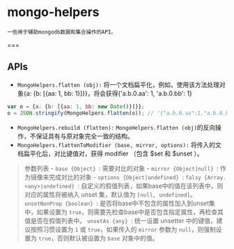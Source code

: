 # mongo-helpers
    一些用于辅助mongodb数据和集合操作的API。
===
## APIs
- `MongoHelpers.flatten (obj):` 将一个文档扁平化，例如，使用该方法处理对象{a: {b: [{aa: 1, bb: 1}]}}，将会获得{'a.b.0.aa': 1, 'a.b.0.bb': 1}
```js
var o = {a: {b: [{aa: 1, bb: new Date()}]}};
o = JSON.stringify(MongoHelpers.flatten(o)); // '{"a.b.0.aa":1,"a.b.0.bb":"2016-07-06T03:42:53.511Z"}';
```
- `MongoHelpers.rebuild (flatten):` `MongoHelpers.flatten (obj)`的反向操作，不保证具有与原对象完全一致的结构。
- `MongoHelpers.flattenToModifier (base, mirror, options):` 将传入的文档扁平化后，对比键值对，获得 modifier （包含 $set 和 $unset ）。
> 参数列表
	- `base {Object} `: 需要对比的对象
	- `mirror {Object|null} `: 作为镜像来完成对比的对象
	- `options {Object|undefined} `:
		`falsy {Array.<any>|undefined} `: 自定义的假值列表，如果base中的值在该列表中，则对应的属性将被纳入 unset 集，默认值为 `[null, undefined]`。
		`unsetNonProp {boolean} `: 是否将base中不包含的属性加入到unset集中，如果设置为 `true`，则需要先检查base中是否包含指定属性，再检查其值是否在假值列表中。
		`unsetAs {any} `: 统一设置 unsetter 中的键值，建议按照习惯设置为 `1` 或 `true`，如果传入的 `mirror` 参数为 `null`，则强制设置为 `true`，否则默认被设置为 `base` 对象中的值。